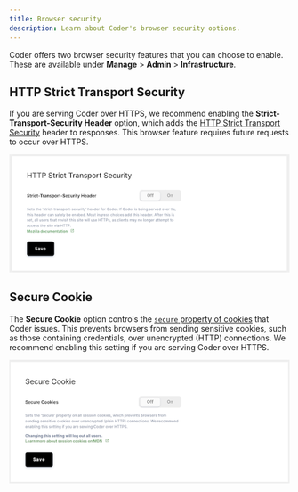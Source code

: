 ```yaml
---
title: Browser security
description: Learn about Coder's browser security options.
---
```


Coder offers two browser security features that you can choose to enable. These
are available under **Manage** > **Admin** > **Infrastructure**.

## HTTP Strict Transport Security

If you are serving Coder over HTTPS, we recommend enabling the
**Strict-Transport-Security Header** option, which adds the [HTTP Strict
Transport Security] header to responses. This browser feature requires future
requests to occur over HTTPS.

[http strict transport security]:
  https://developer.mozilla.org/en-US/docs/Web/HTTP/Headers/Strict-Transport-Security

![Toggle HTTP Strict Transport Security Header](../assets/admin/http-strict-transport-security-header.png)

## Secure Cookie

The **Secure Cookie** option controls the [`secure` property of cookies] that
Coder issues. This prevents browsers from sending sensitive cookies, such as
those containing credentials, over unencrypted (HTTP) connections. We recommend
enabling this setting if you are serving Coder over HTTPS.

[`secure` property of cookies]:
  https://developer.mozilla.org/en-US/docs/Web/HTTP/Cookies

![Toggle Secure Cookie](../assets/admin/secure-cookie.png)
